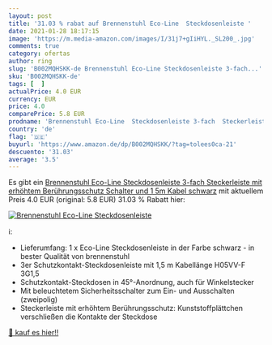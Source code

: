 ```yaml
---
layout: post
title: '31.03 % rabat auf Brennenstuhl Eco-Line  Steckdosenleiste '
date: 2021-01-28 18:17:15
image: 'https://m.media-amazon.com/images/I/31j7+gIiHYL._SL200_.jpg'
comments: true
category: ofertas
author: ring
slug: 'B002MQHSKK-de Brennenstuhl Eco-Line Steckdosenleiste 3-fach...'
sku: 'B002MQHSKK-de'
tags: [  ]
actualPrice: 4.0 EUR
currency: EUR
price: 4.0
comparePrice: 5.8 EUR
prodname: 'Brennenstuhl Eco-Line  Steckdosenleiste 3-fach  Steckerleiste mit erhöhtem Berührungsschutz  Schalter und 1 5m Kabel  schwarz'
country: 'de'
flag: '🇩🇪'
buyurl: 'https://www.amazon.de/dp/B002MQHSKK/?tag=tolees0ca-21'
descuento: '31.03'
average: '3.5'
---
```


Es gibt ein [Brennenstuhl Eco-Line  Steckdosenleiste 3-fach  Steckerleiste mit erhöhtem Berührungsschutz  Schalter und 1 5m Kabel  schwarz](https://www.amazon.de/dp/B002MQHSKK/?tag=tolees0ca-21) mit aktuellem Preis 4.0 EUR (original: 5.8 EUR) 31.03 % Rabatt hier:

[![Brennenstuhl Eco-Line  Steckdosenleiste ](https://m.media-amazon.com/images/I/31j7+gIiHYL._SL200_.jpg)](https://www.amazon.de/dp/B002MQHSKK/?tag=tolees0ca-21)

ℹ️:

- Lieferumfang: 1 x Eco-Line Steckdosenleiste in der Farbe schwarz - in bester Qualität von brennenstuhl
- 3er Schutzkontakt-Steckdosenleiste mit 1,5 m Kabellänge H05VV-F 3G1,5
- Schutzkontakt-Steckdosen in 45°-Anordnung, auch für Winkelstecker
- Mit beleuchtetem Sicherheitsschalter zum Ein- und Ausschalten (zweipolig)
- Steckerleiste mit erhöhtem Berührungsschutz: Kunststoffplättchen verschließen die Kontakte der Steckdose

[🛒 kauf es hier!!](https://www.amazon.de/dp/B002MQHSKK/?tag=tolees0ca-21)
